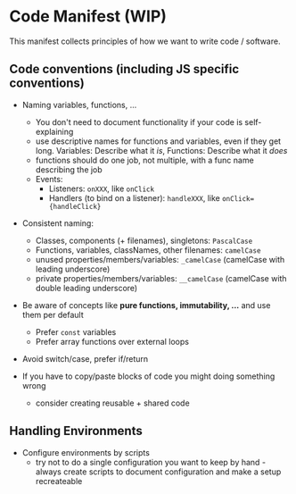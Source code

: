 # Code Manifest (WIP)

This manifest collects principles of how we want to write code / software.

## Code conventions (including JS specific conventions)

- Naming variables, functions, ... 
  - You don't need to document functionality if your code is self-explaining
  - use descriptive names for functions and variables, even if they get long. Variables: Describe what it *is*, Functions: Describe what it *does* 
  - functions should do one job, not multiple, with a func name describing the job
  - Events:
    - Listeners: `onXXX`, like `onClick`
    - Handlers (to bind on a listener): `handleXXX`, like `onClick={handleClick}`


- Consistent naming:
  - Classes, components (+ filenames), singletons: `PascalCase`
  - Functions, variables, classNames, other filenames: `camelCase`
  - unused properties/members/variables: `_camelCase` (camelCase with leading underscore)
  - private properties/members/variables: `__camelCase` (camelCase with double leading underscore)

- Be aware of concepts like **pure functions, immutability, ...** and use them per default
  - Prefer `const` variables
  - Prefer array functions over external loops

- Avoid switch/case, prefer if/return

- If you have to copy/paste blocks of code you might doing something wrong
  - consider creating reusable + shared code

## Handling Environments

- Configure environments by scripts
  - try not to do a single configuration you want to keep by hand - always create scripts to document configuration and make a setup recreateable
